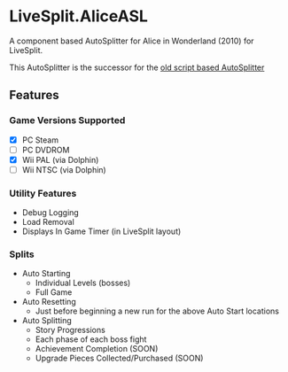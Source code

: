 ﻿# LiveSplit.AliceASL

A component based AutoSplitter for Alice in Wonderland (2010) for LiveSplit.

This AutoSplitter is the successor for the [old script based AutoSplitter](https://github.com/Alice-2010/alice2010-asl)

## Features

### Game Versions Supported
- [x] PC Steam
- [ ] PC DVDROM
- [x] Wii PAL (via Dolphin)
- [ ] Wii NTSC (via Dolphin)

### Utility Features
- Debug Logging
- Load Removal
- Displays In Game Timer (in LiveSplit layout)

### Splits
- Auto Starting
	- Individual Levels (bosses)
	- Full Game
- Auto Resetting
	- Just before beginning a new run for the above Auto Start locations
- Auto Splitting
	- Story Progressions
	- Each phase of each boss fight
	- Achievement Completion (SOON)
	- Upgrade Pieces Collected/Purchased (SOON)

